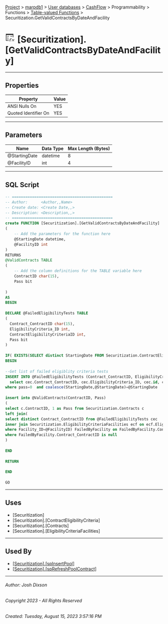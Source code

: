 #### 

[Project](../../../../../../index.md) > [marpdb1](../../../../../index.md) > [User databases](../../../../index.md) > [CashFlow](../../../index.md) > Programmability > Functions > [Table-valued Functions](Table-valued_Functions.md) > Securitization.GetValidContractsByDateAndFacility

# ![Table-valued Functions](../../../../../../Images/Function_Table32.png) [Securitization].[GetValidContractsByDateAndFacility]

---

## <a name="#properties"></a>Properties

| Property | Value |
|---|---|
| ANSI Nulls On | YES |
| Quoted Identifier On | YES |


---

## <a name="#parameters"></a>Parameters

| Name | Data Type | Max Length (Bytes) |
|---|---|---|
| @StartingDate | datetime | 8 |
| @FacilityID | int | 4 |


---

## <a name="#sqlscript"></a>SQL Script

```sql
-- =============================================
-- Author:		<Author,,Name>
-- Create date: <Create Date,,>
-- Description:	<Description,,>
-- =============================================
create FUNCTION [Securitization].[GetValidContractsByDateAndFacility]
(
	-- Add the parameters for the function here
	@StartingDate datetime,
	@FacilityID int
)
RETURNS 
@ValidContracts TABLE 
(
	-- Add the column definitions for the TABLE variable here
	ContractID char(15),
	Pass bit

)
AS
BEGIN

DECLARE @FailedEligibilityTests TABLE
(
  Contract_ContractID char(15),
  EligibilityCriteria_ID int,
  ContractEligibilityCriteriaID int,
  Pass bit
)

IF( EXISTS(SELECT distinct StartingDate FROM Securitization.ContractEligibilityCriteria where StartingDate=@StartingDate))
BEGIN

--Get list of failed eligiblity criteria tests
INSERT INTO @FailedEligibilityTests (Contract_ContractID, EligibilityCriteria_ID,ContractEligibilityCriteriaID, Pass)
  select cec.Contract_ContractID, cec.EligibilityCriteria_ID, cec.id, cec.Pass from Securitization.ContractEligibilityCriteria cec 
where pass=0  and coalesce(StartingDate,@StartingDate)=@StartingDate

insert into @ValidContracts(ContractID, Pass)
(
select c.ContractID, 1 as Pass from Securitization.Contracts c
left join(
select distinct Contract_ContractID from @FailedEligibilityTests cec
inner join Securitization.EligibilityCriteriaFacilities ecf on ecf.EligibilityCriteria_ID=cec.EligibilityCriteria_ID
where Facility_ID=@FacilityID) FailedByFacility on FailedByFacility.Contract_ContractID = c.ContractID
where FailedByFacility.Contract_ContractID is null
)

END

RETURN

END

GO

```


---

## <a name="#uses"></a>Uses

* [Securitization]
* [Securitization].[ContractEligibilityCriteria]
* [Securitization].[Contracts]
* [Securitization].[EligibilityCriteriaFacilities]


---

## <a name="#usedby"></a>Used By

* [[Securitization].[spInsertPool]](../../Stored_Procedures/Securitization_spInsertPool.md)
* [[Securitization].[spRefreshPoolContract]](../../Stored_Procedures/Securitization_spRefreshPoolContract.md)


---

###### Author:  Josh Dixson

###### Copyright 2023 - All Rights Reserved

###### Created: Tuesday, August 15, 2023 3:57:16 PM

